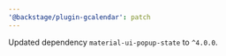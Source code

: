 ```yaml
---
'@backstage/plugin-gcalendar': patch
---
```


Updated dependency `material-ui-popup-state` to `^4.0.0`.

